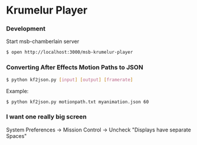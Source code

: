 # Krumelur Player

### Development
Start msb-chamberlain server
```sh
$ open http://localhost:3000/msb-krumelur-player
```

### Converting After Effects Motion Paths to JSON
```sh
$ python kf2json.py [input] [output] [framerate]
```
Example:
```sh
$ python kf2json.py motionpath.txt myanimation.json 60
```

### I want one really big screen
System Preferences -> Mission Control -> Uncheck "Displays have separate Spaces"